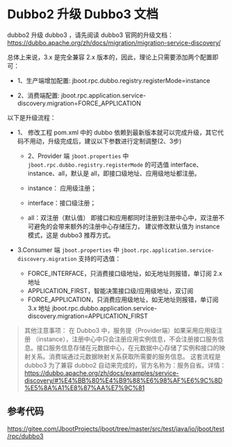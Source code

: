 # Dubbo2 升级 Dubbo3 文档

dubbo2 升级 dubbo3 ，请先阅读 dubbo3 官网的升级文档：https://dubbo.apache.org/zh/docs/migration/migration-service-discovery/


总体上来说，3.x 是完全兼容 2.x 版本的，因此，理论上只需要添加两个配置即可：

- 1、生产端增加配置:
  jboot.rpc.dubbo.registry.registerMode=instance


- 2、消费端配置:
  jboot.rpc.application.service-discovery.migration=FORCE_APPLICATION


[comment]: <> (为了保持兼容性最简单的升级方式是:)



以下是升级流程：

- 1、 修改工程 pom.xml 中的 dubbo 依赖到最新版本就可以完成升级，其它代码不用动，升级完成后，建议以下参数进行定制调整(2、3步)

  - 2、Provider 端 `jboot.properties` 中
      `jboot.rpc.dubbo.registry.registerMode` 的可选值 interface、instance、all，默认是 all，即接口级地址、应用级地址都注册。

  - instance： 应用级注册；
  - interface：接口级注册；
  - all：双注册（默认值） 即接口和应用都同时注册到注册中心中，双注册不可避免的会带来额外的注册中心存储压力，
  建议修改默认值为 instance 模式，这是 dubbo3 推荐方式。

- 3.Consumer 端 `jboot.properties` 中 `jboot.rpc.application.service-discovery.migration` 
支持的可选值：

    - FORCE_INTERFACE，只消费接口级地址，如无地址则报错，单订阅 2.x 地址
    - APPLICATION_FIRST，智能决策接口级/应用级地址，双订阅
    - FORCE_APPLICATION，只消费应用级地址，如无地址则报错，单订阅 3.x 地址
jboot.rpc.dubbo.application.service-discovery.migration=APPLICATION_FIRST

> 其他注意事项：
> 在 Dubbo3 中，服务提（Provider端）如果采用应用级注册 （instance），注册中心中只会注册应用实例信息，不会注册接口服务信息。接口服务信息存储在元数据中心，在元数据中心存储了实例和接口的映射关系。消费端通过元数据映射关系获取所需要的服务信息。
这套流程是 dubbo3 为了兼容 dubbo2 自动来完成的，官方名称为：服务自省。详情：
https://dubbo.apache.org/zh/docs/examples/service-discovery/#%E4%BB%80%E4%B9%88%E6%98%AF%E6%9C%8D%E5%8A%A1%E8%87%AA%E7%9C%81


## 参考代码

https://gitee.com/JbootProjects/jboot/tree/master/src/test/java/io/jboot/test/rpc/dubbo3

